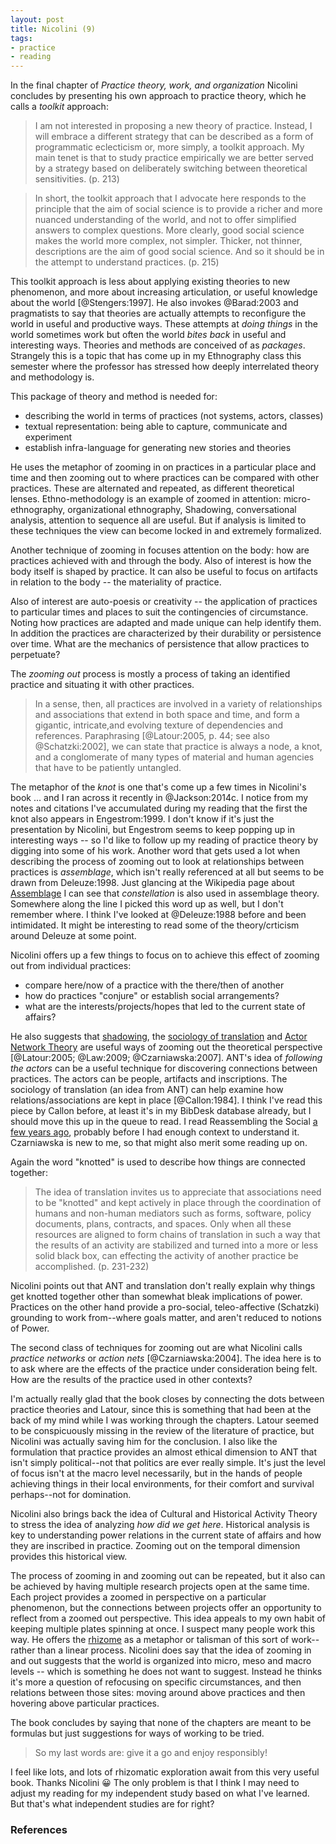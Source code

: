 ```yaml
---
layout: post
title: Nicolini (9)
tags:
- practice
- reading
---
```


In the final chapter of *Practice theory, work, and organization* Nicolini
concludes by presenting his own approach to practice theory, which he calls a
*toolkit* approach:

>  I am not interested in proposing a new theory of practice. Instead, I will
>  embrace a different strategy that can be described as a form of programmatic
>  eclecticism or, more simply, a toolkit approach. My main tenet is that to
>  study practice empirically we are better served by a strategy based on
>  deliberately switching between theoretical sensitivities. (p. 213)

> In short, the toolkit approach that I advocate here responds to the principle
> that the aim of social science is to provide a richer and more nuanced
> understanding of the world, and not to offer simplified answers to complex
> questions. More clearly, good social science makes the world more complex, not
> simpler. Thicker, not thinner, descriptions are the aim of good social
> science.  And so it should be in the attempt to understand practices. (p. 215)

This toolkit approach is less about applying existing theories to new
phenomenon, and more about increasing articulation, or useful knowledge about
the world [@Stengers:1997]. He also invokes @Barad:2003 and pragmatists to say
that theories are actually attempts to reconfigure the world in useful and
productive ways. These attempts at *doing things* in the world sometimes work
but often the world *bites back* in useful and interesting ways. Theories and
methods are conceived of as *packages*. Strangely this is  a topic that has come
up in my Ethnography class this semester where the professor has stressed how
deeply interrelated theory and methodology is. 

This package of theory and method is needed for:

* describing the world in terms of practices (not systems, actors, classes)
* textual representation: being able to capture, communicate and experiment
* establish infra-language for generating new stories and theories

He uses the metaphor of zooming in on practices in a particular place and time
and then zooming out to where practices can be compared with other practices.
These are alternated and repeated, as different theoretical lenses.
Ethno-methodology is an example of zoomed in attention: micro-ethnography,
organizational ethnography, Shadowing, conversational analysis, attention to
sequence all are useful. But if analysis is limited to these techniques the view
can become locked in and extremely formalized.

Another technique of zooming in focuses attention on the body: how are practices
achieved with and through the body. Also of interest is how the body itself is
shaped by practice. It can also be useful to focus on artifacts in relation to
the body -- the materiality of practice.

Also of interest are auto-poesis or creativity -- the application of practices
to particular times and places to suit the contingencies of circumstance. Noting
how practices are adapted and made unique can help identify them. In addition
the practices are characterized by their durability or persistence over time.
What are the mechanics of persistence that allow practices to perpetuate?

The *zooming out* process is mostly a process of taking an identified practice
and situating it with other practices. 

> In a sense, then, all practices are involved in a variety of relationships and
> associations that extend in both space and time, and form a gigantic,
> intricate,and evolving texture of dependencies and references. Paraphrasing
> [@Latour:2005, p. 44; see also @Schatzki:2002], we can state that practice is
> always a node, a knot, and a conglomerate of many types of material and human
> agencies that have to be patiently untangled.

The metaphor of the *knot* is one that's come up a few times in Nicolini's book
... and I ran across it recently in @Jackson:2014c. I notice from my notes and
citations I've accumulated during my reading that the first the knot also
appears in Engestrom:1999. I don't know if it's just the presentation by
Nicolini, but Engestrom seems to keep popping up in interesting ways -- so I'd
like to follow up my reading of practice theory by digging into some of his
work. Another word that gets used a lot when describing the process of zooming
out to look at relationships between practices is *assemblage*, which isn't
really referenced at all but seems to be drawn from Deleuze:1998. Just glancing
at the Wikipedia page about [Assemblage] I can see that *constellation* is also
used in assemblage theory. Somewhere along the line I picked this word up as
well, but I don't remember where. I think I've looked at @Deleuze:1988 before
and been intimidated. It might be interesting to read some of the
theory/crticism around Deleuze at some point.

Nicolini offers up a few things to focus on to achieve this effect of zooming
out from individual practices:

* compare here/now of a practice with the there/then of another
* how do practices "conjure" or establish social arrangements?
* what are the interests/projects/hopes that led to the current state of
  affairs?

He also suggests that [shadowing], the [sociology of translation] and [Actor
Network Theory] are useful ways of zooming out the theoretical perspective
[@Latour:2005; @Law:2009; @Czarniawska:2007]. ANT's idea of *following the
actors* can be a useful technique for discovering connections between practices.
The actors can be people, artifacts and inscriptions. The sociology of
translation (an idea from ANT) can help examine how relations/associations are
kept in place [@Callon:1984]. I think I've read this piece by Callon before, at
least it's in my BibDesk database already, but I should move this up in the
queue to read. I read Reassembling the Social [a few years ago], probably before
I had enough context to understand it. Czarniawska is new to me, so that might
also merit some reading up on.

Again the word "knotted" is used to describe how things are connected together:

> The idea of translation invites us to appreciate that associations need to be
> "knotted" and kept actively in place through the coordination of humans and
> non-human mediators such as forms, software, policy documents, plans,
> contracts, and spaces. Only when all these resources are aligned to form
> chains of translation in such a way that the results of an activity are
> stabilized and turned into a more or less solid black box, can effecting the
> activity of another practice be accomplished. (p. 231-232)

Nicolini points out that ANT and translation don't really explain why things get
knotted together other than somewhat bleak implications of power. Practices on
the other hand provide a pro-social, teleo-affective (Schatzki) grounding to
work from--where goals matter, and aren't reduced to notions of Power.

The second class of techniques for zooming out are what Nicolini calls *practice
networks* or *action nets* [@Czarniawska:2004]. The idea here is to to ask where
are the effects of the practice under consideration being felt. How are the
results of the practice used in other contexts? 

I'm actually really glad that the book closes by connecting the dots between
practice theories and Latour, since this is something that had been at the back
of my mind while I was working through the chapters. Latour seemed to be
conspicuously missing in the review of the literature of practice, but Nicolini
was actually saving him for the conclusion. I also like the formulation that
practice provides an almost ethical dimension to ANT that isn't simply
political--not that politics are ever really simple.  It's just the level of
focus isn't at the macro level necessarily, but in the hands of people achieving
things in their local environments, for their comfort and survival perhaps--not
for domination.

Nicolini also brings back the idea of Cultural and Historical Activity Theory
to stress the idea of analyzing *how did we get here*. Historical analysis is
key to understanding power relations in the current state of affairs and how
they are inscribed in practice. Zooming out on the temporal dimension provides
this historical view.

The process of zooming in and zooming out can be repeated, but it also can be
achieved by having multiple research projects open at the same time. Each
project provides a zoomed in perspective on a particular phenomenon, but the
connections between projects offer an opportunity to reflect from a zoomed out
perspective. This idea appeals to my own habit of keeping multiple plates
spinning at once. I suspect many people work this way. He offers the [rhizome]
as a metaphor or talisman of this sort of work--rather than a linear process.
Nicolini does say that the idea of zooming in and out suggests that the world is
organized into micro, meso and macro levels -- which is something he does not
want to suggest. Instead he thinks it's more a question of refocusing on
specific circumstances, and then relations between those sites: moving around
above practices and then hovering above particular practices.

The book concludes by saying that none of the chapters are meant to be formulas
but just suggestions for ways of working to be tried. 

> So my last words are: give it a go and enjoy responsibly!

I feel like lots, and lots of rhizomatic exploration await from this very useful
book. Thanks Nicolini 😀 The only problem is that I think I may need to adjust
my reading for my independent study based on what I've learned. But that's what
independent studies are for right?

### References

[Actor Network Theory]: https://en.wikipedia.org/wiki/Actor%E2%80%93network_theory
[a few years ago]: http://inkdroid.org/2013/05/02/everything-is-data/
[shadowing]: http://designresearchtechniques.com/casestudies/shadowing/
[assemblage]: https://en.wikipedia.org/wiki/Assemblage_(philosophy)
[rhizome]: https://en.wikipedia.org/wiki/Rhizome_(philosophy) 
[sociology of translation]: https://en.wikipedia.org/wiki/Translation_(sociology)
